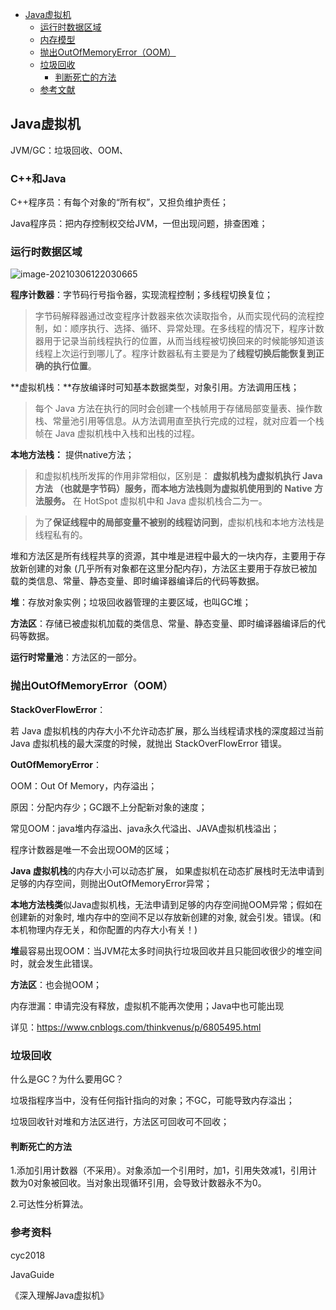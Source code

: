 * [Java虚拟机](#java虚拟机)
  * [运行时数据区域](#运行时数据区域)
  * [内存模型](#内存模型)
  * [抛出OutOfMemoryError（OOM）](#抛出outofmemoryerroroom)
  * [垃圾回收](#垃圾回收)
    * [判断死亡的方法](#判断死亡的方法)
  * [参考文献](#参考文献)



## Java虚拟机

JVM/GC：垃圾回收、OOM、

### C++和Java

C++程序员：有每个对象的“所有权”，又担负维护责任；

Java程序员：把内存控制权交给JVM，一但出现问题，排查困难；



### 运行时数据区域

![image-20210306122030665](D:\GithubRepository\DailyRecordOfJava\1-基础\Java虚拟机.assets\image-20210306122030665.png)

**程序计数器**：字节码行号指令器，实现流程控制；多线程切换复位；

> 字节码解释器通过改变程序计数器来依次读取指令，从而实现代码的流程控制，如：顺序执行、选择、循环、异常处理。在多线程的情况下，程序计数器用于记录当前线程执行的位置，从而当线程被切换回来的时候能够知道该线程上次运行到哪儿了。程序计数器私有主要是为了**线程切换后能恢复到正确的执行位置**。

**虚拟机栈：**存放编译时可知基本数据类型，对象引用。方法调用压栈；

> 每个 Java 方法在执行的同时会创建一个栈帧用于存储局部变量表、操作数栈、常量池引用等信息。从方法调用直至执行完成的过程，就对应着一个栈帧在 Java 虚拟机栈中入栈和出栈的过程。

**本地方法栈：** 提供native方法；

> 和虚拟机栈所发挥的作用非常相似，区别是： **虚拟机栈为虚拟机执行 Java 方法 （也就是字节码）服务，而本地方法栈则为虚拟机使用到的 Native 方法服务。** 在 HotSpot 虚拟机中和 Java 虚拟机栈合二为一。

> 为了**保证线程中的局部变量不被别的线程访问到**，虚拟机栈和本地方法栈是线程私有的。

堆和方法区是所有线程共享的资源，其中堆是进程中最大的一块内存，主要用于存放新创建的对象 (几乎所有对象都在这里分配内存)，方法区主要用于存放已被加载的类信息、常量、静态变量、即时编译器编译后的代码等数据。

**堆**：存放对象实例；垃圾回收器管理的主要区域，也叫GC堆；

**方法区**：存储已被虚拟机加载的类信息、常量、静态变量、即时编译器编译后的代码等数据。

**运行时常量池**：方法区的一部分。





### 抛出OutOfMemoryError（OOM）

**StackOverFlowError**：

若 Java 虚拟机栈的内存大小不允许动态扩展，那么当线程请求栈的深度超过当前 Java 虚拟机栈的最大深度的时候，就抛出 StackOverFlowError 错误。

**OutOfMemoryError**：

OOM：Out Of Memory，内存溢出；

原因：分配内存少；GC跟不上分配新对象的速度；

常见OOM：java堆内存溢出、java永久代溢出、JAVA虚拟机栈溢出；



程序计数器是唯一不会出现OOM的区域；

**Java 虚拟机栈**的内存大小可以动态扩展， 如果虚拟机在动态扩展栈时无法申请到足够的内存空间，则抛出OutOfMemoryError异常；

**本地方法栈类**似Java虚拟机栈，无法申请到足够的内存空间抛OOM异常；假如在创建新的对象时, 堆内存中的空间不足以存放新创建的对象, 就会引发。错误。(和本机物理内存无关，和你配置的内存大小有关！)

**堆**最容易出现OOM：当JVM花太多时间执行垃圾回收并且只能回收很少的堆空间时，就会发生此错误。

**方法区**：也会抛OOM；



内存泄漏：申请完没有释放，虚拟机不能再次使用；Java中也可能出现

详见：https://www.cnblogs.com/thinkvenus/p/6805495.html

### 垃圾回收

什么是GC？为什么要用GC？

垃圾指程序当中，没有任何指针指向的对象；不GC，可能导致内存溢出；

垃圾回收针对堆和方法区进行，方法区可回收可不回收；



#### 判断死亡的方法

1.添加引用计数器（不采用）。对象添加一个引用时，加1，引用失效减1，引用计数为0对象被回收。当对象出现循环引用，会导致计数器永不为0。

2.可达性分析算法。





### 参考资料

cyc2018

JavaGuide

《深入理解Java虚拟机》